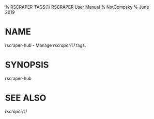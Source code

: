 % RSCRAPER-TAGS(1) RSCRAPER User Manual
% NotCompsky
% June 2019

# NAME

rscraper-hub - Manage *rscraper(1)* tags.

# SYNOPSIS
rscraper-hub

# SEE ALSO

*rscraper(1)*
